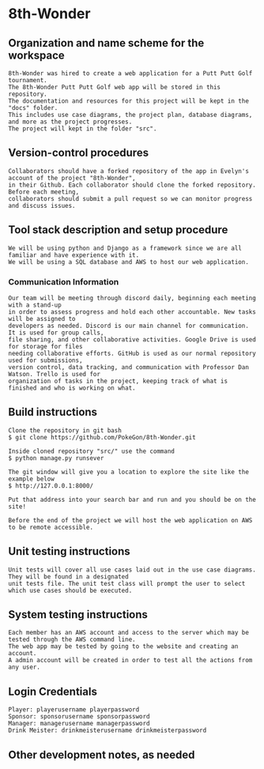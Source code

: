 # 8th-Wonder

## Organization and name scheme for the workspace
	8th-Wonder was hired to create a web application for a Putt Putt Golf tournament.
	The 8th-Wonder Putt Putt Golf web app will be stored in this repository.
	The documentation and resources for this project will be kept in the "docs" folder. 
	This includes use case diagrams, the project plan, database diagrams, and more as the project progresses.
	The project will kept in the folder "src".

## Version-control procedures
	Collaborators should have a forked repository of the app in Evelyn's account of the project "8th-Wonder", 
	in their Github. Each collaborator should clone the forked repository. Before each meeting, 
	collaborators should submit a pull request so we can monitor progress and discuss issues.

## Tool stack description and setup procedure
	We will be using python and Django as a framework since we are all familiar and have experience with it.
	We will be using a SQL database and AWS to host our web application.
	
### Communication Information
    Our team will be meeting through discord daily, beginning each meeting with a stand-up 
    in order to assess progress and hold each other accountable. New tasks will be assigned to 
    developers as needed. Discord is our main channel for communication. It is used for group calls, 
    file sharing, and other collaborative activities. Google Drive is used for storage for files 
    needing collaborative efforts. GitHub is used as our normal repository used for submissions, 
    version control, data tracking, and communication with Professor Dan Watson. Trello is used for 
    organization of tasks in the project, keeping track of what is finished and who is working on what.

  
## Build instructions
	Clone the repository in git bash
	$ git clone https://github.com/PokeGon/8th-Wonder.git
    
    Inside cloned repository "src/" use the command
    $ python manage.py runsever

    The git window will give you a location to explore the site like the example below
    $ http://127.0.0.1:8000/

    Put that address into your search bar and run and you should be on the site!

	Before the end of the project we will host the web application on AWS to be remote accessible. 

## Unit testing instructions
	Unit tests will cover all use cases laid out in the use case diagrams. They will be found in a designated 
	unit tests file. The unit test class will prompt the user to select which use cases should be executed.
 
## System testing instructions
    Each member has an AWS account and access to the server which may be tested through the AWS command line.
	The web app may be tested by going to the website and creating an account. 
	A admin account will be created in order to test all the actions from any user.

## Login Credentials
    Player: playerusername playerpassword
    Sponsor: sponsorusername sponsorpassword
    Manager: managerusername managerpassword
    Drink Meister: drinkmeisterusername drinkmeisterpassword

## Other development notes, as needed


